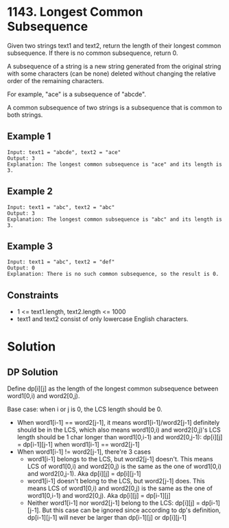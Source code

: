 # 1143. Longest Common Subsequence
Given two strings text1 and text2, return the length of their longest common subsequence. If there is no common subsequence, return 0.

A subsequence of a string is a new string generated from the original string with some characters (can be none) deleted without changing the relative order of the remaining characters.

For example, "ace" is a subsequence of "abcde".

A common subsequence of two strings is a subsequence that is common to both strings.

## Example 1

```
Input: text1 = "abcde", text2 = "ace" 
Output: 3  
Explanation: The longest common subsequence is "ace" and its length is 3.
```

## Example 2

```
Input: text1 = "abc", text2 = "abc"
Output: 3
Explanation: The longest common subsequence is "abc" and its length is 3.
```

## Example 3

```
Input: text1 = "abc", text2 = "def"
Output: 0
Explanation: There is no such common subsequence, so the result is 0.
```

## Constraints

- 1 <= text1.length, text2.length <= 1000
- text1 and text2 consist of only lowercase English characters.

# Solution
## DP Solution
Define dp[i][j] as the length of the longest common subsequence between word1[0,i) and word2[0,j).

Base case: when i or j is 0, the LCS length should be 0.

- When word1[i-1] == word2[j-1], it means word1[i-1]/word2[j-1] definitely should be in the LCS, which also means word1[0,i) and word2[0,j)'s LCS length should be 1 char longer than word1[0,i-1) and word2[0,j-1): dp[i][j] = dp[i-1][j-1] when word1[i-1] == word2[j-1]
- When word1[i-1] != word2[j-1], there're 3 cases
	* word1[i-1] belongs to the LCS, but word2[j-1] doesn't. This means LCS of word1[0,i) and word2[0,j) is the same as the one of word1[0,i) and word2[0,j-1). Aka dp[i][j] = dp[i][j-1]
	* word1[i-1] doesn't belong to the LCS, but word2[j-1] does. This means LCS of word1[0,i) and word2[0,j) is the same as the one of word1[0,i-1) and word2[0,j). Aka dp[i][j] = dp[i-1][j]
	* Neither word1[i-1] nor word2[j-1] belong to the LCS: dp[i][j] = dp[i-1][j-1]. But this case can be ignored since according to dp's definition, dp[i-1][j-1] will never be larger than dp[i-1][j] or dp[i][j-1]

